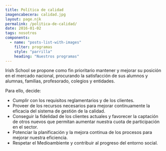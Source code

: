 ```yaml
---
title: Política de calidad
imagencabecera: calidad.jpg
layout: page.njk
permalink: /politica-de-calidad/
date: 2016-01-02
tags: nosotros
components:
  - name: "posts-list-with-images"
    filter: programas
    style: "parrilla"
    heading: "Nuestros programas"
---
```


Irish School se propone como fin prioritario mantener y mejorar su posición en el mercado nacional, procurando la satisfacción de sus alumnos y alumnas, familias, profesorado, colegios y entidades.

Para ello, decide:

- Cumplir con los requisitos reglamentarios y de los clientes.
- Proveer de los recursos necesarios para mejorar continuamente la eficacia del sistema de gestión de la calidad.
- Conseguir la fidelidad de los clientes actuales y favorecer la captación de otros nuevos que permitan aumentar nuestra cuota de participación en el sector.
- Potenciar la planificación y la mejora continua de los procesos para mejorar nuestra eficiencia.
- Respetar el Medioambiente y contribuir al progreso del entorno social.
